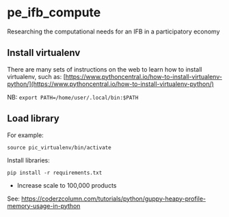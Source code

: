 # pe_ifb_compute
Researching the computational needs for an IFB in a participatory economy

## Install virtualenv

There are many sets of instructions on the web to learn how to install virtualenv, such as:
[https://www.pythoncentral.io/how-to-install-virtualenv-python/](https://www.pythoncentral.io/how-to-install-virtualenv-python/)

NB: `export PATH=/home/user/.local/bin:$PATH` 

## Load library

For example:

`source pic_virtualenv/bin/activate`

Install libraries:

`pip install -r requirements.txt`

- Increase scale to 100,000 products

See: https://coderzcolumn.com/tutorials/python/guppy-heapy-profile-memory-usage-in-python

